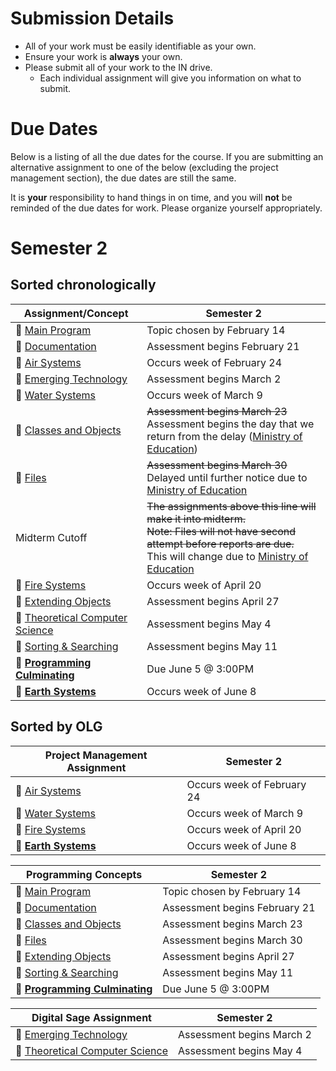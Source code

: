 # Submission Details
* All of your work must be easily identifiable as your own.
* Ensure your work is **always** your own.
* Please submit all of your work to the IN drive.  
  * Each individual assignment will give you information on what to submit.

# Due Dates
Below is a listing of all the due dates for the course.  If you are submitting an alternative assignment to one of the below (excluding the project management section), the due dates are still the same.  

It is **your** responsibility to hand things in on time, and you will **not** be reminded of the due dates for work.  Please organize yourself appropriately.

# Semester 2
## Sorted chronologically
| Assignment/Concept                                                       |            Semester 2          |
| -----------------------------------------------------------------------  | ------------------------------ |
| &#x1F4D8; [Main Program](./Main-Program)                                 | Topic chosen by February 14    |
| &#x1F4D8; [Documentation](./Documentation)                               | Assessment begins February 21  |
| &#x1F4D9; [Air Systems](./Air-Systems)                                   | Occurs week of February 24     |
| &#x1F4D7; [Emerging Technology](./Emerging-Technology)                   | Assessment begins March 2      |
| &#x1F4D9; [Water Systems](./Water-Systems)                               | Occurs week of March 9        |
| &#x1F4D8; [Classes and Objects](#)                               | ~~Assessment begins March 23~~ <br/> Assessment begins the day that we return from the delay ([Ministry of Education](https://news.ontario.ca/opo/en/2020/3/title.html))     |
| &#x1F4D8; [Files](#)                                               | ~~Assessment begins March 30~~ <br/> Delayed until further notice due to [Ministry of Education](https://news.ontario.ca/opo/en/2020/3/title.html)    |
| Midterm Cutoff              	| ~~The assignments above this line will make it into midterm. <br/> Note: Files will not have second attempt before reports are due.~~  <br/> This will change due to [Ministry of Education](https://news.ontario.ca/opo/en/2020/3/title.html)  |
| &#x1F4D9; [Fire Systems](./Fire-Systems)                                 | Occurs week of April 20        |
| &#x1F4D8; [Extending Objects](#)                               | Assessment begins April 27     |
| &#x1F4D7; [Theoretical Computer Science](./Theoretical-Computer-Science) | Assessment begins May 4        |
| &#x1F4D8; [Sorting & Searching](#)                               | Assessment begins May 11       |
| &#x1F4D8; [**Programming Culminating**](./Programming-Culminating)       | Due June 5 @ 3:00PM            |
| &#x1F4D9; [**Earth Systems**](./Earth-Systems)                           | Occurs week of June 8          |

## Sorted by OLG
| Project Management Assignment                                            |            Semester 2          |
| -----------------------------------------------------------------------  | ------------------------------ |
| &#x1F4D9; [Air Systems](./Air-Systems)                                   | Occurs week of February 24     |
| &#x1F4D9; [Water Systems](./Water-Systems)                               | Occurs week of March 9        |
| &#x1F4D9; [Fire Systems](./Fire-Systems)                                 | Occurs week of April 20        |
| &#x1F4D9; [**Earth Systems**](./Earth-Systems)                           | Occurs week of June 8          |

| Programming Concepts                                                     |            Semester 2          |
| -----------------------------------------------------------------------  | ------------------------------ |
| &#x1F4D8; [Main Program](./Main-Program)                                 | Topic chosen by February 14    |
| &#x1F4D8; [Documentation](./Documentation)                               | Assessment begins February 21  |
| &#x1F4D8; [Classes and Objects](#)                               | Assessment begins March 23     |
| &#x1F4D8; [Files](#)                                               | Assessment begins March 30     |
| &#x1F4D8; [Extending Objects](#)                               | Assessment begins April 27     |
| &#x1F4D8; [Sorting & Searching](#)                               | Assessment begins May 11       |
| &#x1F4D8; [**Programming Culminating**](./Programming-Culminating)       | Due June 5 @ 3:00PM            |

| Digital Sage Assignment                                                  |            Semester 2          |
| -----------------------------------------------------------------------  | ------------------------------ |
| &#x1F4D7; [Emerging Technology](./Emerging-Technology)                   | Assessment begins March 2      |
| &#x1F4D7; [Theoretical Computer Science](./Theoretical-Computer-Science) | Assessment begins May 4        |